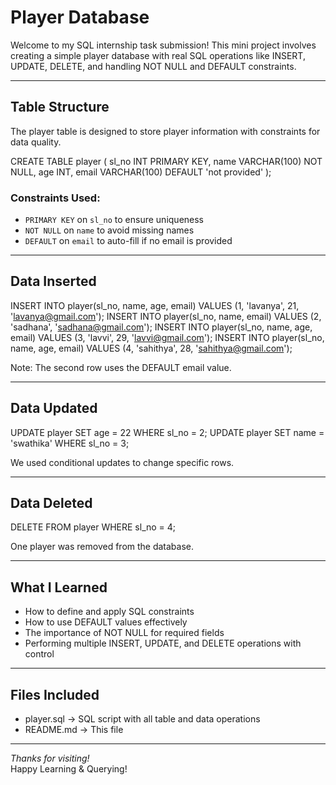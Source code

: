 
# Player Database

Welcome to my SQL internship task submission! This mini project involves creating a simple player database with real SQL operations like INSERT, UPDATE, DELETE, and handling NOT NULL and DEFAULT constraints.

---

## Table Structure

The player table is designed to store player information with constraints for data quality.

CREATE TABLE player (
  sl_no INT PRIMARY KEY,
  name VARCHAR(100) NOT NULL,
  age INT,
  email VARCHAR(100) DEFAULT 'not provided'
);


### Constraints Used:
- `PRIMARY KEY` on `sl_no` to ensure uniqueness
- `NOT NULL` on `name` to avoid missing names
- `DEFAULT` on `email` to auto-fill if no email is provided

---

## Data Inserted

INSERT INTO player(sl_no, name, age, email) VALUES (1, 'lavanya', 21, 'lavanya@gmail.com');
INSERT INTO player(sl_no, name, email) VALUES (2, 'sadhana', 'sadhana@gmail.com');
INSERT INTO player(sl_no, name, age, email) VALUES (3, 'lavvi', 29, 'lavvi@gmail.com');
INSERT INTO player(sl_no, name, age, email) VALUES (4, 'sahithya', 28, 'sahithya@gmail.com');


 Note: The second row uses the DEFAULT email value.

---

##  Data Updated

UPDATE player SET age = 22 WHERE sl_no = 2;
UPDATE player SET name = 'swathika' WHERE sl_no = 3;


We used conditional updates to change specific rows.

---

## Data Deleted

DELETE FROM player WHERE sl_no = 4;


One player was removed from the database.

---

## What I Learned

- How to define and apply SQL constraints
- How to use DEFAULT values effectively
- The importance of NOT NULL for required fields
- Performing multiple INSERT, UPDATE, and DELETE operations with control

---

## Files Included

- player.sql → SQL script with all table and data operations  
- README.md → This file 

---



*Thanks for visiting!*  
Happy Learning & Querying!

